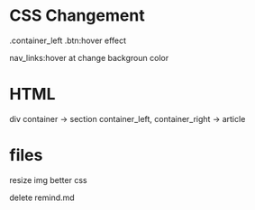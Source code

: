 # CSS Changement

.container_left .btn:hover
effect

 <!-- media width > 768px -->
nav_links:hover at 
change backgroun color


# HTML
div container -> section
container_left, container_right -> article

# files
resize img
better css 



delete remind.md